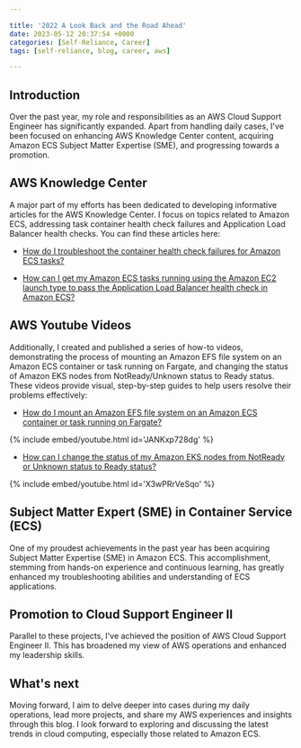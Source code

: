 ```yaml
---

title: '2022 A Look Back and the Road Ahead'
date: 2023-05-12 20:37:54 +0000
categories: [Self-Reliance, Career]
tags: [self-reliance, blog, career, aws]

---
```


## Introduction

Over the past year, my role and responsibilities as an AWS Cloud Support Engineer has significantly expanded. Apart from handling daily cases, I've been focused on enhancing AWS Knowledge Center content, acquiring Amazon ECS Subject Matter Expertise (SME), and progressing towards a promotion.

## AWS Knowledge Center

A major part of my efforts has been dedicated to developing informative articles for the AWS Knowledge Center. I focus on topics related to Amazon ECS, addressing task container health check failures and Application Load Balancer health checks.  You can find these articles here:

- [How do I troubleshoot the container health check failures for Amazon ECS tasks?](https://repost.aws/knowledge-center/ecs-task-container-health-check-failures)

- [How can I get my Amazon ECS tasks running using the Amazon EC2 launch type to pass the Application Load Balancer health check in Amazon ECS?](https://repost.aws/knowledge-center/troubleshoot-unhealthy-checks-ecs)

## AWS Youtube Videos

Additionally, I created and published a series of how-to videos, demonstrating the process of mounting an Amazon EFS file system on an Amazon ECS container or task running on Fargate, and changing the status of Amazon EKS nodes from NotReady/Unknown status to Ready status. These videos provide visual, step-by-step guides to help users resolve their problems effectively:

- [How do I mount an Amazon EFS file system on an Amazon ECS container or task running on Fargate?](https://www.youtube.com/watch?v=JANKxp728dg&ab_channel=AmazonWebServices)

{% include embed/youtube.html id='JANKxp728dg' %}


- [How can I change the status of my Amazon EKS nodes from NotReady or Unknown status to Ready status?](https://www.youtube.com/watch?v=X3wPRrVeSqo&ab_channel=AmazonWebServices)

{% include embed/youtube.html id='X3wPRrVeSqo' %}

## Subject Matter Expert (SME) in Container Service (ECS)

One of my proudest achievements in the past year has been acquiring Subject Matter Expertise (SME) in Amazon ECS. This accomplishment, stemming from hands-on experience and continuous learning, has greatly enhanced my troubleshooting abilities and understanding of ECS applications.

<div data-iframe-width="150" data-iframe-height="270" data-share-badge-id="57e8f56b-5273-4b94-8b6d-53a4a5859ed5" data-share-badge-host="https://www.credly.com"></div><script type="text/javascript" async src="https://cdn.credly.com/assets/utilities/embed.js"></script>

## Promotion to Cloud Support Engineer II

Parallel to these projects, I've achieved the position of AWS Cloud Support Engineer II. This has broadened my view of AWS operations and enhanced my leadership skills.

## What's next

Moving forward, I aim to delve deeper into cases during my daily operations, lead more projects, and share my AWS experiences and insights through this blog. I look forward to exploring and discussing the latest trends in cloud computing, especially those related to Amazon ECS.


